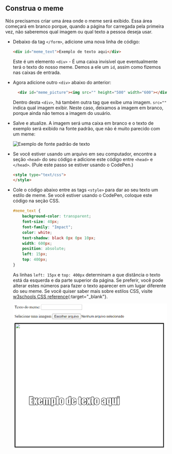 ## Construa o meme

Nós precisamos criar uma área onde o meme será exibido. Essa área começará em branco porque, quando a página for carregada pela primeira vez, não saberemos qual imagem ou qual texto a pessoa deseja usar.

- Debaixo da tag `</form>`, adicione uma nova linha de código:

  ```html
  <div id="meme_text">Exemplo de texto aqui</div>
  ```

  Este é um elemento `<div>` - É uma caixa invisível que eventualmente terá o texto do nosso meme. Demos a ele um `id`, assim como fizemos nas caixas de entrada.

- Agora adicione outro `<div>` abaixo do anterior:

  ```html
    <div id="meme_picture"><img src="" height="500" width="600"></div>
    ```

    Dentro desta `<div>`, há também outra tag que exibe uma imagem. `src=""` indica qual imagem exibir. Neste caso, deixamos a imagem em branco, porque ainda não temos a imagem do usuário.

- Salve e atualize. A imagem será uma caixa em branco e o texto de exemplo será exibido na fonte padrão, que não é muito parecido com um meme:

    ![Exemplo de fonte padrão de texto](images/example-text-default.png)

- Se você estiver usando um arquivo em seu computador, encontre a seção `<head>` do seu código e adicione este código entre `<head>` e `</head>`. (Pule este passo se estiver usando o CodePen.)

  ```html
  <style type="text/css">
  </style>
  ```

- Cole o código abaixo entre as tags `<style>` para dar ao seu texto um estilo de meme. Se você estiver usando o CodePen, coloque este código na seção CSS.

    ```css
    #meme_text {
        background-color: transparent;
        font-size: 40px;
        font-family: "Impact";
        color: white;
        text-shadow: black 0px 0px 10px;
        width: 600px;
        position: absolute;
        left: 15px;
        top: 400px;
    }
    ```

  As linhas `left: 15px` e `top: 400px` determinam a que distância o texto está da esquerda e da parte superior da página. Se preferir, você pode alterar estes números para fazer o texto aparecer em um lugar diferente do seu meme. Se você quiser saber mais sobre estilos CSS, visite [w3schools CSS reference](http://www.w3schools.com/CSSref/){:target="_blank"}.

  ![Exemplo de texto no meme](images/example-text-memey.png)

